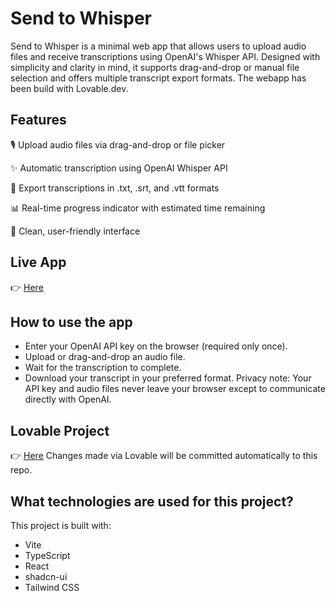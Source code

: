 # Send to Whisper
Send to Whisper is a minimal web app that allows users to upload audio files and receive transcriptions using OpenAI's Whisper API. Designed with simplicity and clarity in mind, it supports drag-and-drop or manual file selection and offers multiple transcript export formats. The webapp has been build with Lovable.dev.

## Features
🎙 Upload audio files via drag-and-drop or file picker

✨ Automatic transcription using OpenAI Whisper API

📄 Export transcriptions in .txt, .srt, and .vtt formats

📊 Real-time progress indicator with estimated time remaining

🧼 Clean, user-friendly interface

## Live App
👉 [Here](https://send-to-whisper.lovable.app)

## How to use the app
- Enter your OpenAI API key on the browser (required only once).
- Upload or drag-and-drop an audio file.
- Wait for the transcription to complete.
- Download your transcript in your preferred format.
Privacy note: Your API key and audio files never leave your browser except to communicate directly with OpenAI.

## Lovable Project
👉 [Here](https://lovable.dev/projects/de50608c-8858-4491-afa6-d6aa5c98e196)
Changes made via Lovable will be committed automatically to this repo.

## What technologies are used for this project?
This project is built with:
- Vite
- TypeScript
- React
- shadcn-ui
- Tailwind CSS
